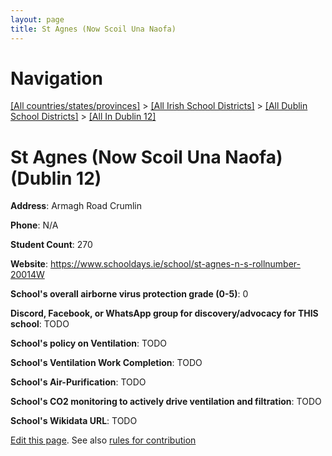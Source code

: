 ```yaml
---
layout: page
title: St Agnes (Now Scoil Una Naofa)
---
```

# Navigation

[[All countries/states/provinces]](../../../..) > [[All Irish School Districts]](../../..) > [[All Dublin School Districts]](../..) > [[All In Dublin 12]](..)

# St Agnes (Now Scoil Una Naofa) (Dublin 12)

**Address**: Armagh Road Crumlin

**Phone**: N/A

**Student Count**: 270

**Website**: <https://www.schooldays.ie/school/st-agnes-n-s-rollnumber-20014W>

**School's overall airborne virus protection grade (0-5)**: 0

**Discord, Facebook, or WhatsApp group for discovery/advocacy for THIS school**: TODO

**School's policy on Ventilation**: TODO

**School's Ventilation Work Completion**: TODO

**School's Air-Purification**: TODO

**School's CO2 monitoring to actively drive ventilation and filtration**: TODO

**School's Wikidata URL**: TODO


[Edit this page](https://github.com/ventilate-schools/Ireland/edit/main/./Dublin_12/St_Agnes_(Now_Scoil_Una_Naofa).md). See also [rules for contribution](../../../contribution-rules/)